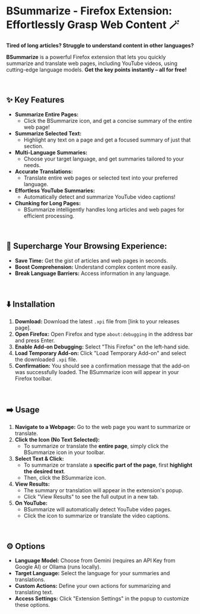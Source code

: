 # BSummarize - Firefox Extension:  Effortlessly Grasp Web Content 🪄

**Tired of long articles? Struggle to understand content in other languages?**

**BSummarize** is a powerful Firefox extension that lets you quickly summarize and translate web pages, including YouTube videos, using cutting-edge language models. **Get the key points instantly – all for free!**

<br/> 

## ✨ Key Features

- **Summarize Entire Pages:**
   - Click the BSummarize icon, and get a concise summary of the entire web page!
- **Summarize Selected Text:**
   - Highlight any text on a page and get a focused summary of just that section.
- **Multi-Language Summaries:**
   - Choose your target language, and get summaries tailored to your needs.
- **Accurate Translations:**
   - Translate entire web pages or selected text into your preferred language.
- **Effortless YouTube Summaries:**
   -  Automatically detect and summarize YouTube video captions!
- **Chunking for Long Pages:**
   - BSummarize intelligently handles long articles and web pages for efficient processing.

<br/> 

## 🚀  Supercharge Your Browsing Experience:

- **Save Time:** Get the gist of articles and web pages in seconds.
- **Boost Comprehension:**  Understand complex content more easily.
- **Break Language Barriers:**  Access information in any language.

<br/> 

## ⬇️ Installation

1. **Download:**  Download the latest `.xpi` file from [link to your releases page].
2. **Open Firefox:**  Open Firefox and type `about:debugging` in the address bar and press Enter.
3. **Enable Add-on Debugging:** Select "This Firefox" on the left-hand side.
4. **Load Temporary Add-on:** Click "Load Temporary Add-on" and select the downloaded `.xpi` file.
5. **Confirmation:** You should see a confirmation message that the add-on was successfully loaded. The BSummarize icon will appear in your Firefox toolbar.

<br/>

##  ➡️  Usage

1. **Navigate to a Webpage:** Go to the web page you want to summarize or translate.
2. **Click the Icon (No Text Selected):**
   - To summarize or translate the **entire page**, simply click the BSummarize icon in your toolbar.
3. **Select Text & Click:**
   - To summarize or translate a **specific part of the page**, first **highlight the desired text**.
   - Then, click the BSummarize icon.
4. **View Results:**
   - The summary or translation will appear in the extension's popup.
   - Click "View Results" to see the full output in a new tab.
5. **On YouTube:**
   - BSummarize will automatically detect YouTube video pages.
   - Click the icon to summarize or translate the video captions.

<br/>

## ⚙️  Options

- **Language Model:**  Choose from Gemini (requires an API Key from Google AI) or Ollama (runs locally).
- **Target Language:**  Select the language for your summaries and translations.
- **Custom Actions:**  Define your own actions for summarizing and translating text.
- **Access Settings:** Click "Extension Settings" in the popup to customize these options.
